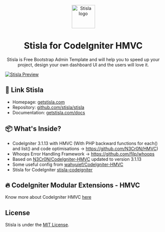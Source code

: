 <p align="center">
  <a href="https://getstisla.com">
    <img src="https://avatars2.githubusercontent.com/u/45754626?s=75&v=4" alt="Stisla logo" width="75" height="75">
  </a>
</p>

<h1 align="center">Stisla for CodeIgniter HMVC</h1>

<p align="center">
  Stisla is Free Bootstrap Admin Template and will help you to speed up your project, design your own dashboard UI and the users will love it.
</p>

[![Stisla Preview](https://camo.githubusercontent.com/2135e0f6544a7286a3412cdc3df32d47fc91b045/68747470733a2f2f692e6962622e636f2f3674646d6358302f323031382d31312d31312d31352d33352d676574737469736c612d636f6d2e706e67)](https://getstisla.com)

## 🔗 Link Stisla
- Homepage: [getstisla.com](https://getstisla.com)
- Repository: [github.com/stisla/stisla](https://github.com/stisla/stisla)
- Documentation: [getstisla.com/docs](https://getstisla.com/docs)

## 📦 What's Inside?
- CodeIgniter 3.1.13 with HMVC (With PHP backward functions for each() and list() and code optimisations -> https://github.com/N3Cr0N/HMVC) 
- Whoops Error Handling Framework -> https://github.com/filp/whoops
- Based on [N3Cr0N/CodeIgniter-HMVC](https://github.com/N3Cr0N/CodeIgniter-HMVC) updated to version 3.1.13 
- Some useful config from [wahyuief/CodeIgniter-HMVC](https://github.com/wahyuief/CodeIgniter-HMVC)
- Stisla for CodeIgniter [stisla-codeigniter](https://github.com/KhidirDotID/stisla-codeigniter)

## 🔥 CodeIgniter Modular Extensions - HMVC
Know more about CodeIgniter HMVC [here](https://github.com/aryanataandi/codeigniter-hmvc-starter#modular-extensions---hmvc)

## License
Stisla is under the [MIT License](LICENSE).